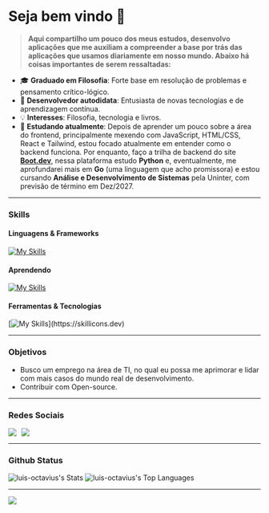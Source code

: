 # Seja bem vindo 👋

> __Aqui compartilho um pouco dos meus estudos, desenvolvo aplicações que me auxiliam a compreender a base por trás das aplicações que usamos diariamente em nosso mundo. Abaixo há coisas importantes de serem ressaltadas:__
  
- 🎓 **Graduado em Filosofia**: Forte base em resolução de problemas e pensamento crítico-lógico.  
- 🚀 **Desenvolvedor autodidata**: Entusiasta de novas tecnologias e de aprendizagem contínua. 
- 💡 **Interesses**: Filosofia, tecnologia e livros.   
- 🌱 **Estudando atualmente**: Depois de aprender um pouco sobre a área do frontend, principalmente mexendo com JavaScript, HTML/CSS, React e Tailwind, estou focado atualmente em entender como o backend funciona. Por enquanto, faço a trilha de backend do site [**Boot.dev**](https://www.boot.dev), nessa plataforma estudo **Python** e, eventualmente, me aprofundarei mais em **Go** (uma linguagem que acho promissora) e estou cursando **Análise e Desenvolvimento de Sistemas** pela Uninter, com previsão de término em Dez/2027. 
   

---

### Skills
#### Linguagens & Frameworks

[![My Skills](https://skillicons.dev/icons?i=html,css,js,react,tailwind,python)](https://skillicons.dev)

#### Aprendendo

[![My Skills](https://skillicons.dev/icons?i=postgresql,mongo,go)](https://skillicons.dev)

#### Ferramentas & Tecnologias

[![My Skills](https://skillicons.dev/icons?i=linux,git,npm,firebase,vscode,)](https://skillicons.dev)

---

### Objetivos
- Busco um emprego na área de TI, no qual eu possa me aprimorar e lidar com mais casos do mundo real de desenvolvimento.
- Contribuir com Open-source.
---

### Redes Sociais
<div style="display: flex; gap: 10px; text-align: center;">
  <a href="mailto:luisoctavius.sc@gmail.com" target="_blank">
    <img loading="lazy" src="https://img.shields.io/badge/Gmail-D14836?style=for-the-badge&logo=gmail&logoColor=white" target="_blank">
  </a>

   <a href="https://www.linkedin.com/in/luis-octavio" target="_blank">
    <img loading="lazy" src="https://img.shields.io/badge/-LinkedIn-%230077B5?style=for-the-badge&logo=linkedin&logoColor=white" target="_blank">
  </a>   
</div>

---

### Github Status
![luis-octavius's Stats](https://github-readme-stats.vercel.app/api?username=luis-octavius&theme=dark&show_icons=true&hide_border=false&count_private=true)
![luis-octavius's Top Languages](https://github-readme-stats.vercel.app/api/top-langs/?username=luis-octavius&theme=dark&show_icons=true&hide_border=false&layout=compact)

---
  
![](https://komarev.com/ghpvc/?username=luis-octavius&color=blueviolet)


